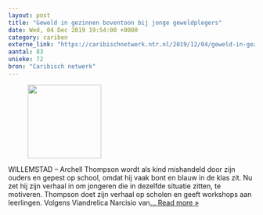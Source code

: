 ```yaml
---
layout: post
title: "Geweld in gezinnen boventoon bij jonge geweldplegers"
date: Wed, 04 Dec 2019 19:54:00 +0000
category: cariben
externe_link: "https://caribischnetwerk.ntr.nl/2019/12/04/geweld-in-gezinnen-boventoon-bij-jonge-geweldplegers/"
aantal: 83
unieke: 72
bron: "Caribisch netwerk"
---
```


<figure><img width="150" height="150" src="https://caribischnetwerk.ntr.nl/files/2019/12/1535023346-150x150.jpg" class="attachment-thumbnail size-thumbnail wp-post-image" alt="" srcset="https://caribischnetwerk.ntr.nl/files/2019/12/1535023346-150x150.jpg 150w, https://caribischnetwerk.ntr.nl/files/2019/12/1535023346-125x125.jpg 125w" sizes="(max-width: 150px) 100vw, 150px" /></figure>WILLEMSTAD – Archell Thompson wordt als kind mishandeld door zijn ouders en gepest op school, omdat hij vaak bont en blauw in de klas zit. Nu zet hij zijn verhaal in om jongeren die in dezelfde situatie zitten, te motiveren. Thompson doet zijn verhaal op scholen en geeft workshops aan leerlingen. Volgens Viandrelica Narcisio van<a class="excerpt-read-more" href="https://caribischnetwerk.ntr.nl/2019/12/04/geweld-in-gezinnen-boventoon-bij-jonge-geweldplegers/" title="ReadGeweld in gezinnen boventoon bij jonge geweldplegers">... Read more &#187;</a>
